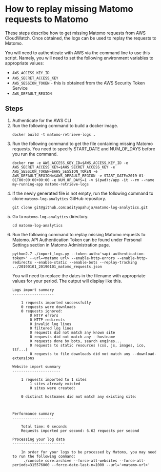# How to replay missing Matomo requests to Matomo

These steps describe how to get missing Matomo requests from AWS CloudWatch.
Once obtained, the logs can be used to replay the requests to Matomo.

You will need to authenticate with AWS via the command line to use this script.
Namely, you will need to set the following environment variables to appropriate values:

- `AWS_ACCESS_KEY_ID`
- `AWS_SECRET_ACCESS_KEY`
- `AWS_SESSION_TOKEN` - this is obtained from the AWS Security Token Service
- `AWS_DEFAULT_REGION`

## Steps

1. Authenticate for the AWS CLI
2. Run the following command to build a docker image.
    ```
    docker build -t matomo-retrieve-logs .
    ```
3. Run the following command to get the file containing missing Matomo requests. You need to specify START_DATE and NUM_OF_DAYS before you run the command.
    ```
    docker run -e AWS_ACCESS_KEY_ID=$AWS_ACCESS_KEY_ID -e AWS_SECRET_ACCESS_KEY=$AWS_SECRET_ACCESS_KEY -e AWS_SESSION_TOKEN=$AWS_SESSION_TOKEN -e AWS_DEFAULT_REGION=$AWS_DEFAULT_REGION -e START_DATE=2019-01-01T00:00:00+00:00 -e NUM_OF_DAYS=1 -v $(pwd):/app -it --rm --name my-running-app matomo-retrieve-logs
    ```
4. If the newly generated file is not empty, run the following command to clone `matomo-log-analytics` GitHub repository.
    ```
    git clone git@github.com:adityapahuja/matomo-log-analytics.git
    ```
5. Go to `matomo-log-analytics` directory.
    ```
    cd matomo-log-analytics
    ```
6. Run the following command to replay missing Matomo requests to Matomo. API Authentication Token can be found under Personal Settings section in Matomo Administration page.
    ```
    python2.7 ./import_logs.py --token-auth='<api-authentication-token>' --url=<matamo url> --enable-http-errors --enable-http-redirects --enable-static --enable-bots --replay-tracking ../20190101_20190101_matomo_requests.json
    ```
    You will need to replace the dates in the filename with appropriate values for your period. The output will display like this.
    ```
    Logs import summary
    -------------------

        1 requests imported successfully
        0 requests were downloads
        0 requests ignored:
            0 HTTP errors
            0 HTTP redirects
            0 invalid log lines
            0 filtered log lines
            0 requests did not match any known site
            0 requests did not match any --hostname
            0 requests done by bots, search engines...
            0 requests to static resources (css, js, images, ico, ttf...)
            0 requests to file downloads did not match any --download-extensions

    Website import summary
    ----------------------

        1 requests imported to 1 sites
            1 sites already existed
            0 sites were created:

        0 distinct hostnames did not match any existing site:



    Performance summary
    -------------------

        Total time: 0 seconds
        Requests imported per second: 6.62 requests per second

    Processing your log data
    ------------------------

        In order for your logs to be processed by Matomo, you may need to run the following command:
         ./console core:archive --force-all-websites --force-all-periods=315576000 --force-date-last-n=1000 --url='<matamo-url>'
     ```
